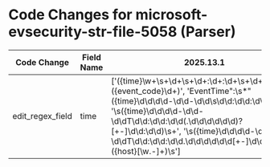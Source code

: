 # Code Changes for microsoft-evsecurity-str-file-5058 (Parser)

| Code Change | Field Name | 2025.13.1 | 2025.14.1 |
|-------------|------------|-----------|------------|
| edit_regex_field | time | ['({time}\w+\s+\d+\s+\d+:\d+:\d+\s+\d+)\s+({event_code}\d+)', 'EventTime":\s*"({time}\d\d\d\d-\d\d-\d\d\s\d\d:\d\d:\d\d)"', '\s({time}\d\d\d\d-\d\d-\d\dT\d\d:\d\d:\d\d(\.\d\d\d\d\d\d)?[+-]\d\d:\d\d)\s+', '\s({time}\d\d\d\d-\d\d-\d\dT\d\d:\d\d:\d\d\.\d\d\d\d\d\d[+-]\d\d:\d\d)\s+({host}[\w.-]+)\s'] | ['({time}\w+\s+\d+\s+\d+:\d+:\d+\s+\d+)\s+({event_code}\d+)', '<TimeCreated SystemTime(\\)?=(\'|")({time}\d{4}-\d\d-\d\dT\d\d:\d\d:\d\d\.\d+Z)', 'EventTime":\s*"({time}\d\d\d\d-\d\d-\d\d\s\d\d:\d\d:\d\d)"', '\s({time}\d\d\d\d-\d\d-\d\dT\d\d:\d\d:\d\d(\.\d\d\d\d\d\d)?[+-]\d\d:\d\d)\s+', '\s({time}\d\d\d\d-\d\d-\d\dT\d\d:\d\d:\d\d\.\d\d\d\d\d\d[+-]\d\d:\d\d)\s+({host}[\w.-]+)\s'] |